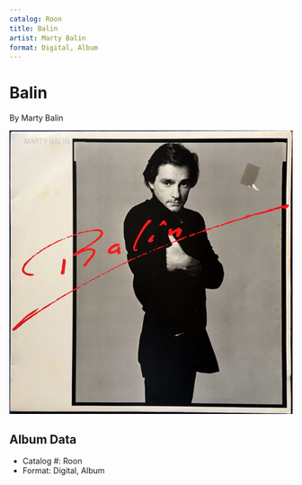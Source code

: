 ```yaml
---
catalog: Roon
title: Balin
artist: Marty Balin
format: Digital, Album
---
```


# Balin

By Marty Balin

![](../../assets/albumcovers/Marty_Balin-Balin.png)

## Album Data

- Catalog #: Roon
- Format: Digital, Album

